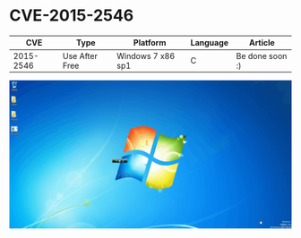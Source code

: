 # CVE-2015-2546

| CVE       | Type           | Platform          | Language | Article         |
| --------- | -------------- | ----------------- | -------- | --------------- |
| 2015-2546 | Use After Free | Windows 7 x86 sp1 | C        | Be done soon :) |

![2014-4113](CVE-2015-2546.gif)